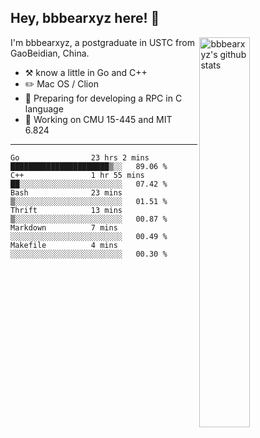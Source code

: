 ## Hey, bbbearxyz here! :wave:

<img align="right" alt="bbbearxyz's github stats" width="40%" src="https://github-readme-stats.vercel.app/api?username=bbbearxyz&show_icons=true">

I'm bbbearxyz, a postgraduate in USTC from GaoBeidian, China.

-   :hammer_and_pick:    know a little in Go and C++
-   :pencil2: Mac OS / Clion
-   :seedling: Preparing for developing a RPC in C language 
-   :thinking: Working on CMU 15-445 and MIT 6.824
---
<!--START_SECTION:waka-->

```text
Go                23 hrs 2 mins   ██████████████████████▒░░   89.06 %
C++               1 hr 55 mins    ██░░░░░░░░░░░░░░░░░░░░░░░   07.42 %
Bash              23 mins         ▒░░░░░░░░░░░░░░░░░░░░░░░░   01.51 %
Thrift            13 mins         ▒░░░░░░░░░░░░░░░░░░░░░░░░   00.87 %
Markdown          7 mins          ░░░░░░░░░░░░░░░░░░░░░░░░░   00.49 %
Makefile          4 mins          ░░░░░░░░░░░░░░░░░░░░░░░░░   00.30 %
```

<!--END_SECTION:waka-->
